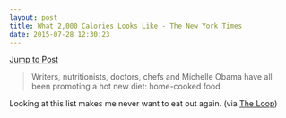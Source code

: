 ```yaml
---
layout: post
title: What 2,000 Calories Looks Like - The New York Times
date: 2015-07-28 12:30:23
---
```

[Jump to Post][1]

>Writers, nutritionists, doctors, chefs and Michelle Obama have all been promoting a hot new diet: home-cooked food.

Looking at this list makes me never want to eat out again. (via [The Loop][2])


[1]: http://www.nytimes.com/interactive/2014/12/22/upshot/what-2000-calories-looks-like.html?WT.mc_id=2015-JULY-KWP-INTL_AUD_DEV-0629-0802&WT.mc_ev=click&ad-keywords=IntlAudDev&kwp_0=21782&kwp_4=149370&kwp_1=162007&_r=2&abt=0002&abg=1
[2]: http://www.loopinsight.com/2015/07/28/what-2000-calories-looks-like/
